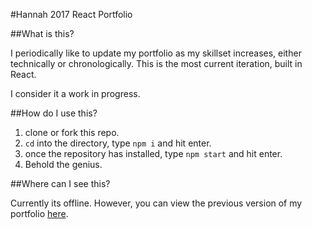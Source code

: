 #Hannah 2017 React Portfolio

##What is this?

I periodically like to update my portfolio as my skillset increases, either technically or chronologically.  This is the most current iteration, built in React.

I consider it a work in progress.

##How do I use this?

1. clone or fork this repo.
2. `cd` into the directory, type `npm i` and hit enter.
3. once the repository has installed, type `npm start` and hit enter.
4. Behold the genius.

##Where can I see this?

Currently its offline.  However, you can view the previous version of my portfolio [here](http://hereshannahs.info/).


